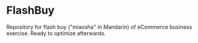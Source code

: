# FlashBuy
Repository for flash buy ("miaosha" in Mandarin) of eCommerce business exercise. Ready to optimize afterwards.